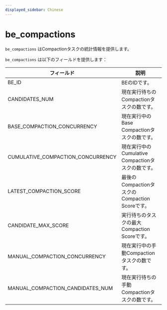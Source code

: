 ```yaml
---
displayed_sidebar: Chinese
---
```


# be_compactions

`be_compactions` はCompactionタスクの統計情報を提供します。

`be_compactions` は以下のフィールドを提供します：

| **フィールド**                    | **説明**                                      |
| --------------------------------- | --------------------------------------------- |
| BE_ID                             | BEのIDです。                                  |
| CANDIDATES_NUM                    | 現在実行待ちのCompactionタスクの数です。      |
| BASE_COMPACTION_CONCURRENCY       | 現在実行中のBase Compactionタスクの数です。   |
| CUMULATIVE_COMPACTION_CONCURRENCY | 現在実行中のCumulative Compactionタスクの数です。 |
| LATEST_COMPACTION_SCORE           | 最後のCompactionタスクのCompaction Scoreです。 |
| CANDIDATE_MAX_SCORE               | 実行待ちのタスクの最大Compaction Scoreです。   |
| MANUAL_COMPACTION_CONCURRENCY     | 現在実行中の手動Compactionタスクの数です。    |
| MANUAL_COMPACTION_CANDIDATES_NUM  | 現在実行待ちの手動Compactionタスクの数です。  |
